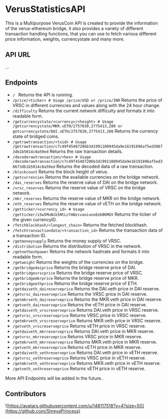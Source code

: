 # VerusStatisticsAPI

This is a Multipurpose VerusCoin API is created to provide the information of the verus-ethereum bridge, it also provides a variety of different transaction handling functions, that you can use to fetch various different price information, weights, currencystate and many more.

## API URL
...

## Endpoints

- `/ ` Returns the API is running.
- ```/price/<ticker> # Usage /price/USD or /price/INR``` Returns the price of VRSC in different currencies and values along with the 24 hour change.
- ```/difficulty``` Returns the current network difficulty and formats it into readable form.
- ```/getcurrencystate/<currency>/<height> # Usage /getcurrencystate/MKR.vETH/2757830,2775413,200 or getcurrencystate/DAI.vETH/2757830,2775413,200``` Returns the currency state of bridged coins.
- ```/getrawtransaction/<txid> # Usage /getrawtransaction/c7c49f45487206b3d1991108945da9e16191896af5ed38673db1b5014c8a59ed``` Returns the raw transaction details.
- ```/decoderawtransaction/<hex> # Usage /decoderawtransaction/c7c49f45487206b3d1991108945da9e16191896af5ed38673db1b5014c8a59ed``` Returns the decoded data of a raw transaction.
- ```/blockcount``` Returns the block height of verus.
- ```/getcurrencies``` Returns the available currencies on the bridge network.
- ```/dai_reserves``` Returns the reserve value of DAI on the bridge network.
- ```/vrsc_reserves``` Returns the reserve value of VRSC on the bridge network.
- ```/mkr_reserves``` Returns the reserve value of MKR on the bridge network.
- ```/eth_reserves``` Returns the reserve value of vETH on the bridge network.
- ```/getticker/<currency_id> # Usage /getticker/i5w5MuNik5NtLcYmNzcvaoixooEebB6MGV``` Returns the ticker of the given currencyID.
- ```/fetchblockhash/<longest_chain>``` Returns the fetched blockhash.
- ```/fetchtransactiondata/<transaction_id>``` Returns the transaction data of a transaction ID.
- ```/getmoneysupply``` Returns the money supply of VRSC.
- ```/distribution``` Returns the distribution of VRSC in the network.
- ```/getnethashpower``` Returns the network hashrate and formats it into readable form.
- ```/getweight``` Returns the weights of the currencies on the bridge.
- ```/getbridgedaiprice``` Returns the bridge reserve price of DAI.
- ```/getbridgevrscprice``` Returns the bridge reserve price of VRSC.
- ```/getbridgemkrprice``` Returns the bridge reserve price of MKR.
- ```/getbridgeethprice``` Returns the bridge reserve price of ETH.
- ```/getdaiveth_daireserveprice``` Returns the DAI.veth price in DAI reserve.
- ```/getvrsc_daireserveprice``` Returns the VRSC price in DAI reserve.
- ```/getmkrveth_daireserveprice``` Returns the MKR.veth price in DAI reserve.
- ```/getveth_daireserveprice``` Returns the vETH price in DAI reserve.
- ```/getdaiveth_vrscreserveprice``` Returns DAI.veth price in VRSC reserve.
- ```/getvrsc_vrscreserveprice``` Returns VRSC price in VRSC reserve.
- ```/getmkrveth_vrscreserveprice``` Returns MKR.veth price in VRSC reserve.
- ```/getveth_vrscreserveprice``` Returns vETH price in VRSC reserve.
- ```/getdaiveth_mkrreserveprice``` Returns DAI.veth price in MKR reserve.
- ```/getvrsc_mkrreserveprice``` Returns VRSC price in MKR reserve.
- ```/getmkrveth_mkrreserveprice``` Returns MKR.veth price in MKR reserve.
- ```/getveth_mkrreserveprice``` Returns vETH price in MKR reserve.
- ```/getdaiveth_vethreserveprice``` Returns DAI.veth price in vETH reserve.
- ```/getvrsc_vethreserveprice``` Returns VRSC price in vETH reserve.
- ```/getmkrveth_vethreserveprice``` Returns MKR.veth price in vETH reserve.
- ```/getveth_vethreserveprice``` Returns vETH price in vETH reserve.

More API Endpoints will be added in the future..

## Contributors
![https://avatars.githubusercontent.com/u/148117518?v=4?size=50](https://github.com/ShreyaPrincess)
